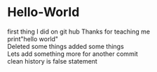 # Hello-World
first thing I did on git hub Thanks for teaching me\
print"hello world" \
Deleted some things added some things\
Lets add something more for another commit\
clean history is false statement
